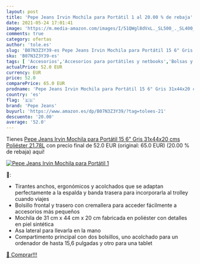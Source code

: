 ```yaml
---
layout: post
title: 'Pepe Jeans Irvin Mochila para Portátil 1 al 20.00 % de rebaja'
date: 2021-05-24 17:01:41
image: 'https://m.media-amazon.com/images/I/51QWgl8dVxL._SL500_._SL400_.jpg'
comments: true
category: ofertas
author: 'tole.es'
slug: 'B07N3Z3Y39-es Pepe Jeans Irvin Mochila para Portátil 15 6" Gris 31x44x20...'
sku: 'B07N3Z3Y39-es'
tags: [ 'Accesorios','Accesorios para portátiles y netbooks','Bolsas y fundas para portátiles y netbooks','Informática','Mochilas para portátiles y netbooks','mochila','pepe jeans', ]
actualPrice: 52.0 EUR
currency: EUR
price: 52.0
comparePrice: 65.0 EUR
prodname: 'Pepe Jeans Irvin Mochila para Portátil 15 6" Gris 31x44x20 cms Poliéster 21.78L'
country: 'es'
flag: '🇪🇸'
brand: 'Pepe Jeans'
buyurl: 'https://www.amazon.es/dp/B07N3Z3Y39/?tag=tolees-21'
descuento: '20.00'
average: '52.0'
---
```


Tienes [Pepe Jeans Irvin Mochila para Portátil 15 6" Gris 31x44x20 cms Poliéster 21.78L](https://www.amazon.es/dp/B07N3Z3Y39/?tag=tolees-21) con precio final de  52.0 EUR (original: 65.0 EUR) (20.00 %  de rebaja) aqui!

[![Pepe Jeans Irvin Mochila para Portátil 1](https://m.media-amazon.com/images/I/51QWgl8dVxL._SL500_._SL400_.jpg)](https://www.amazon.es/dp/B07N3Z3Y39/?tag=tolees-21)

🔎:

- Tirantes anchos, ergonómicos y acolchados que se adaptan perfectamente a la espalda y banda trasera para incorporarla al trolley cuando viajes
- Bolsillo frontal y trasero con cremallera para acceder fácilmente a accesorios más pequeños
- Mochila de 31 cm x 44 cm x 20 cm fabricada en poliéster con detalles en piel sintética
- Asa lateral para llevarla en la mano
- Compartimento principal con dos bolsillos, uno acolchado para un ordenador de hasta 15,6 pulgadas y otro para una tablet

[🛒 Comprar!!!](https://www.amazon.es/dp/B07N3Z3Y39/?tag=tolees-21)
